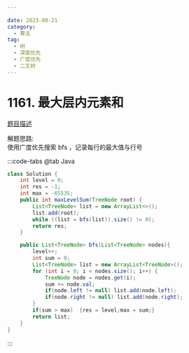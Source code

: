 ```yaml
---
 
date: 2023-08-21
category: 
  - 算法
tag: 
  - 树
  - 深度优先
  - 广度优先
  - 二叉树
---
```


# 1161. 最大层内元素和

<Badge text="中等" type="warning" vertical="middle" />

[题目描述](https://leetcode.cn/problems/maximum-level-sum-of-a-binary-tree/description/?envType=study-plan-v2&envId=leetcode-75)

解题思路:  
使用广度优先搜索 bfs ，记录每行的最大值与行号

:::code-tabs
@tab Java
```java
class Solution {
    int level = 0;
    int res = -1;
    int max = -65535;
    public int maxLevelSum(TreeNode root) {
        List<TreeNode> list = new ArrayList<>();
        list.add(root);
        while ((list = bfs(list)).size() != 0);
        return res;
    }

    public List<TreeNode> bfs(List<TreeNode> nodes){
        level++;
        int sum = 0;
        List<TreeNode> list = new ArrayList<TreeNode>();
        for (int i = 0; i < nodes.size(); i++) {
            TreeNode node = nodes.get(i);
            sum += node.val;
            if(node.left != null) list.add(node.left);
            if(node.right != null) list.add(node.right);
        }
        if(sum > max)  {res = level;max = sum;}
        return list;
    }
}
```
:::